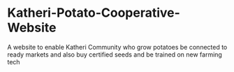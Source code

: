 # Katheri-Potato-Cooperative-Website
A website to enable Katheri Community who grow potatoes be connected to ready markets and also buy certified seeds and be trained on new farming tech
